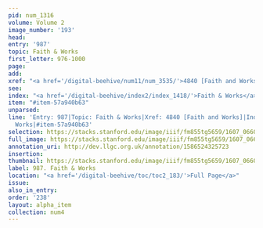 ```yaml
---
pid: num_1316
volume: Volume 2
image_number: '193'
head:
entry: '987'
topic: Faith & Works
first_letter: 976-1000
page:
add:
xref: "<a href='/digital-beehive/num11/num_3535/'>4840 [Faith and Works]</a>"
see:
index: "<a href='/digital-beehive/index2/index_1418/'>Faith & Works</a>"
item: "#item-57a940b63"
unparsed:
line: 'Entry: 987|Topic: Faith & Works|Xref: 4840 [Faith and Works]|Index: Faith &
  Works|#item-57a940b63'
selection: https://stacks.stanford.edu/image/iiif/fm855tg5659/1607_0660/334,3621,2880,692/full/0/default.jpg
full_image: https://stacks.stanford.edu/image/iiif/fm855tg5659/1607_0660/full/full/0/default.jpg
annotation_uri: http://dev.llgc.org.uk/annotation/1586524325723
insertion:
thumbnail: https://stacks.stanford.edu/image/iiif/fm855tg5659/1607_0660/334,3621,600,180/250,/0/default.jpg
label: 987. Faith & Works
location: "<a href='/digital-beehive/toc/toc2_183/'>Full Page</a>"
issue:
also_in_entry:
order: '238'
layout: alpha_item
collection: num4
---
```

